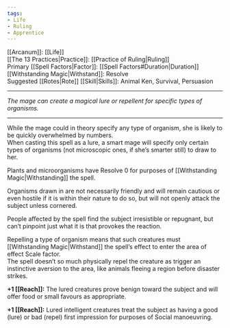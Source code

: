 ```yaml
---
tags:
- Life
- Ruling
- Apprentice
---
```


[[Arcanum]]: [[Life]]\
[[The 13 Practices|Practice]]: [[Practice of Ruling|Ruling]]\
Primary [[Spell Factors|Factor]]: [[Spell Factors#Duration|Duration]]\
[[Withstanding Magic|Withstand]]: Resolve\
Suggested [[Rotes|Rote]] [[Skill|Skills]]: Animal Ken, Survival, Persuasion

---

_The mage can create a magical lure or repellent for specific types of organisms._

---

While the mage could in theory specify any type of organism, she is likely to be quickly overwhelmed by numbers.\
When casting this spell as a lure, a smart mage will specify only certain types of organisms (not microscopic ones, if she’s smarter still) to draw to her.

Plants and microorganisms have Resolve 0 for purposes of [[Withstanding Magic|Withstanding]] the spell.

Organisms drawn in are not necessarily friendly and will remain cautious or even hostile if it is within their nature to do so, but will not openly attack the subject unless cornered.

People affected by the spell find the subject irresistible or repugnant, but can’t pinpoint just what it is that provokes the reaction.

Repelling a type of organism means that such creatures must [[Withstanding Magic|Withstand]] the spell’s effect to enter the area of effect Scale factor.\
The spell doesn’t so much physically repel the creature as trigger an instinctive aversion to the area, like animals fleeing a region before disaster strikes.

**+1 [[Reach]]:** The lured creatures prove benign toward the subject and will offer food or small favours as appropriate.

**+1 [[Reach]]:** Lured intelligent creatures treat the subject as having a good (lure) or bad (repel) first impression for purposes of Social manoeuvring.